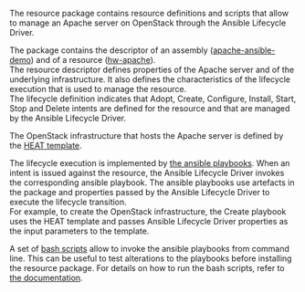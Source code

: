 The resource package contains resource definitions and scripts that allow to manage an Apache server on OpenStack through the Ansible Lifecycle Driver.

The package contains the descriptor of an assembly ([apache-ansible-demo](../Descriptor/assembly.yml)) and of a resource ([hw-apache](../Contains/hw-apache-vnfc/Definitions/lm/resource.yaml)).  
The resource descriptor defines properties of the Apache server and of the underlying infrastructure. It also defines the characteristics of the lifecycle execution that is used to manage the resource.  
The lifecycle definition indicates that Adopt, Create, Configure, Install, Start, Stop and Delete intents are defined for the resource and that are managed by the Ansible Lifecycle Driver.  
  
The OpenStack infrastructure that hosts the Apache server is defined by the [HEAT template](../Contains/hw-apache-vnfc/Lifecycle/ansible/scripts/Openstack/heat.yaml).  
  
The lifecycle execution is implemented by [the ansible playbooks](../Contains/hw-apache-vnfc/Lifecycle/ansible/scripts). When an intent is issued against the resource, the Ansible Lifecycle Driver invokes the corresponding ansible playbook.
The ansible playbooks use artefacts in the package and properties passed by the Ansible Lifecycle Driver to execute the lifecycle transition.  
For example, to create the OpenStack infrastructure, the Create playbook uses the HEAT template and passes Ansible Lifecycle Driver properties as the input parameters to the template.
  
A set of [bash scripts](../Contains/hw-apache-vnfc/Lifecycle/scripts) allow to invoke the ansible playbooks from command line. This can be useful to test alterations to the playbooks before installing the resource package. For details on how to run the bash scripts, refer to [the documentation](./scripts.md).
